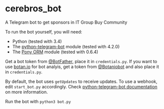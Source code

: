 # cerebros_bot
A Telegram bot to get sponsors in IT Group Buy Community

To run the bot yourself, you will need: 
- Python (tested with 3.4)
- The [python-telegram-bot](https://github.com/python-telegram-bot/python-telegram-bot) module (tested with 4.2.0)
- The [Pony ORM](https://ponyorm.com/) module (tested with 0.6.4)

Get a bot token from [@BotFather](http://telegram.me/BotFather), place it in `credentials.py`. If you want to use [botan.io](http://botan.io/) for bot analyis, get a token from [@Botaniobot](http://telegram.me/Botaniobot) and also place it in `credentials.py`.

By default, the bot uses `getUpdates` to receive updates. To use a webhook, edit `start_bot.py` accordingly. Check [python-telegram-bot documentation](http://pythonhosted.org/python-telegram-bot/telegram.ext.updater.html#telegram.ext.updater.Updater.start_webhook) on more information.

Run the bot with `python3 bot.py`
